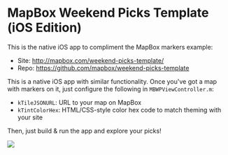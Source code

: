 # MapBox Weekend Picks Template (iOS Edition)

This is the native iOS app to compliment the MapBox markers example: 

 * Site: http://mapbox.com/weekend-picks-template/
 * Repo: https://github.com/mapbox/weekend-picks-template

This is a native iOS app with similar functionality. Once you've got a map with markers on it, just configure the following in `MBWPViewController.m`: 

 * `kTileJSONURL`: URL to your map on MapBox
 * `kTintColorHex`: HTML/CSS-style color hex code to match theming with your site

Then, just build & run the app and explore your picks! 

![](https://github.com/mapbox/weekend-picks-template-ios/raw/master/screenshot.png)